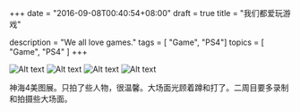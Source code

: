 +++
date = "2016-09-08T00:40:54+08:00"
draft = true
title = "我们都爱玩游戏"

description = "We all love games."
tags        = [ "Game", "PS4"]
topics      = [ "Game", "PS4" ]
+++

![Alt text](http://0x01f.com/images/uncharted41.jpg)<!--more-->
![Alt text](http://0x01f.com/images/uncharted42.jpg)
![Alt text](http://0x01f.com/images/uncharted43.jpg)
![Alt text](http://0x01f.com/images/uncharted44.jpg)

神海4美图展。只拍了些人物，很温馨。大场面光顾着蹲和打了。二周目要多录制和拍摄些大场面。
